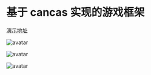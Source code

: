 # 基于 cancas 实现的游戏框架

[演示地址](https://game.dashao.me)

![avatar](https://ae01.alicdn.com/kf/Ue98c6c74142a4aa283cddcbdbc72d662r.gif)

![avatar](https://ae01.alicdn.com/kf/Ubefb65c9c6c245709989e363c1195857m.gif)

![avatar](https://ae01.alicdn.com/kf/Ud6e7ec930ff8465b8e20792d727caa55C.gif)
